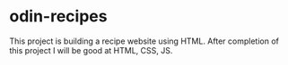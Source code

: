 # odin-recipes
This project is building a recipe website using HTML.
After completion of this project I will be good at HTML, CSS, JS.
